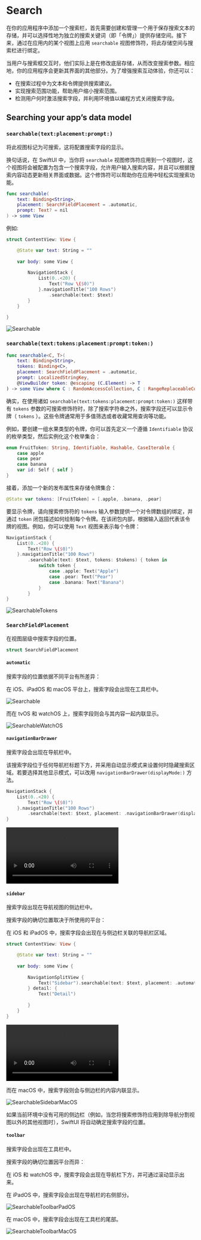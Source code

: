 # Search

在你的应用程序中添加一个搜索栏，首先需要创建和管理一个用于保存搜索文本的存储，并可以选择性地为独立的搜索关键词（即「令牌」）提供存储空间。接下来，通过在应用内的某个视图上应用 `searchable` 视图修饰符，将此存储空间与搜索栏进行绑定。

当用户与搜索框交互时，他们实际上是在修改底层存储，从而改变搜索参数。相应地，你的应用程序会更新其界面的其他部分。为了增强搜索互动体验，你还可以：

- 在搜索过程中为文本和令牌提供搜索建议。
- 实现搜索范围功能，帮助用户缩小搜索范围。
- 检测用户何时激活搜索字段，并利用环境值以编程方式关闭搜索字段。


## Searching your app’s data model


### `searchable(text:placement:prompt:)`

将此视图标记为可搜索，这将配置搜索字段的显示。 

换句话说，在 SwiftUI 中，当你将 `searchable` 视图修饰符应用到一个视图时，这个视图将会被配置为包含一个搜索字段，允许用户输入搜索内容，并且可以根据搜索内容动态更新相关界面或数据。这个修饰符可以帮助你在应用中轻松实现搜索功能。


```swift
func searchable(
    text: Binding<String>,
    placement: SearchFieldPlacement = .automatic,
    prompt: Text? = nil
) -> some View
```

例如:

```swift
struct ContentView: View {

    @State var text: String = ""
    
    var body: some View {
        
        NavigationStack {
            List(0..<20) {
                Text("Row \($0)")
            }.navigationTitle("100 Rows")
                .searchable(text: $text)
        }
    }
    
}
```

![Searchable](../images/Searchable.png)


### `searchable(text:tokens:placement:prompt:token:)`

```swift
func searchable<C, T>(
    text: Binding<String>,
    tokens: Binding<C>,
    placement: SearchFieldPlacement = .automatic,
    prompt: LocalizedStringKey,
    @ViewBuilder token: @escaping (C.Element) -> T
) -> some View where C : RandomAccessCollection, C : RangeReplaceableCollection, T : View, C.Element : Identifiable
```


确实，在使用诸如 `searchable(text:tokens:placement:prompt:token:)` 这样带有 `tokens` 参数的可搜索修饰符时，除了搜索字符串之外，搜索字段还可以显示令牌（ `tokens` ）。这些令牌通常用于多值筛选或者收藏常用查询等功能。

例如，要创建一组水果类型的令牌，你可以首先定义一个遵循 `Identifiable` 协议的枚举类型，然后实例化这个枚举集合：

```swift
enum FruitToken: String, Identifiable, Hashable, CaseIterable {
    case apple
    case pear
    case banana
    var id: Self { self }
}
```

接着，添加一个新的发布属性来存储令牌集合：
```swift
@State var tokens: [FruitToken] = [.apple, .banana, .pear]
```

要显示令牌，请向搜索修饰符的 `tokens` 输入参数提供一个对令牌数组的绑定，并通过 `token` 闭包描述如何绘制每个令牌。在该闭包内部，根据输入返回代表该令牌的视图。例如，你可以使用 `Text` 视图来表示每个令牌：


```swift
NavigationStack {
    List(0..<20) {
        Text("Row \($0)")
    }.navigationTitle("100 Rows")
        .searchable(text: $text, tokens: $tokens) { token in
            switch token {
                case .apple: Text("Apple")
                case .pear: Text("Pear")
                case .banana: Text("Banana")
            }
        }
}
```

![SearchableTokens](../images/SearchableTokens.png)


### `SearchFieldPlacement`


在视图层级中搜索字段的位置。

```swift
struct SearchFieldPlacement
```


#### `automatic`

搜索字段的位置依据不同平台有所差异：

在 iOS、iPadOS 和 macOS 平台上，搜索字段会出现在工具栏中。

![Searchable](../images/Searchable.png)

而在 tvOS 和 watchOS 上，搜索字段则会与其内容一起内联显示。

![SearchableWatchOS](../images/SearchableWatchOS.png)

#### `navigationBarDrawer`

搜索字段会出现在导航栏中。

该搜索字段位于任何导航栏标题下方，并采用自动显示模式来设置何时隐藏搜索区域。若要选择其他显示模式，可以改用 `navigationBarDrawer(displayMode:)` 方法。

```swift
NavigationStack {
    List(0..<20) {
        Text("Row \($0)")
    }.navigationTitle("100 Rows")
        .searchable(text: $text, placement: .navigationBarDrawer(displayMode: .always))
}
```
<video src="../video/NavigationBarDrawer.mp4" controls="controls"></video>

#### `sidebar`

搜索字段出现在导航视图的侧边栏中。

搜索字段的确切位置取决于所使用的平台：

在 iOS 和 iPadOS 中，搜索字段会出现在与侧边栏关联的导航栏区域。

```swift
struct ContentView: View {

    @State var text: String = ""
    
    var body: some View {
        
        NavigationSplitView {
            Text("Sidebar").searchable(text: $text, placement: .automatic)
        } detail: {
            Text("Detail")
                
        }
    }
}
```

<video src="../video/SearchableSidebar.mp4" controls="controls"></video>

而在 macOS 中，搜索字段则会与侧边栏的内容内联显示。

![SearchableSidebarMacOS](../images/SearchableSidebarMacOS.png)

如果当前环境中没有可用的侧边栏（例如，当您将搜索修饰符应用到除导航分割视图以外的其他视图时），SwiftUI 将自动确定搜索字段的位置。


#### `toolbar`

搜索字段会出现在工具栏中。

搜索字段的确切位置因平台而异：

在 iOS 和 watchOS 中，搜索字段会出现在导航栏下方，并可通过滚动显示出来。
    
在 iPadOS 中，搜索字段会出现在导航栏的右侧部分。

![SearchableToolbarPadOS](../images/SearchableToolbarPadOS.png)
    
在 macOS 中，搜索字段会出现在工具栏的尾部。

![SearchableToolbarMacOS](../images/SearchableToolbarMacOS.png)